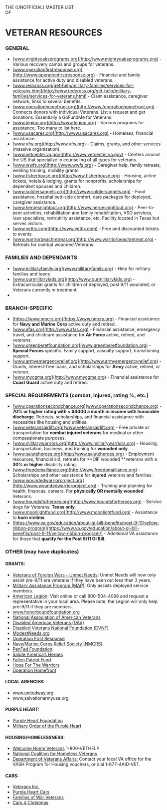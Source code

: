 THE (UNOFFICIAL) MASTER LIST\
OF 
# **VETERAN RESOURCES**


### **GENERAL**



* [www.mightyoaksprograms.org](http://www.mightyoaksprograms.org) - Various recovery camps and groups for veterans.
* [www.operationfirstresponse.org](http://www.operationfirstresponse.org) - Financial and family assistance for active duty and disabled veterans.
* [www.redcross.org/get-help/military-families/services-for-veterans.html](http://www.redcross.org/get-help/military-families/services-for-veterans.html) - Claim assistance, caregiver network, links to several benefits.
* [www.operationhomefront.org](http://www./operationhomefront.org) - Connects donors with individual Veterans. List a request and get donations. Essentially a GoFundMe for Veterans.
* [www.legion.org](http://www.legion.org) - Various programs for assistance. Too many to list here.
* [www.usacares.org](http://www.usacares.org) - Homeless, financial assistance.
* [www.vfw.org](http://www.vfw.org) - Claims, grants, and other services (massive organization).
* [www.vetcenter.va.gov](http://www.vetcenter.va.gov) - Centers around the US that specialize in counseling of all types for veterans.
* [www.wwfs.org](http://www.wwfs.org) - Caregiver help, family retreats, welding training, mobility grants
* [www.fisherhouse.org](http://www.fisherhouse.org) - Housing, airline tickets, hotels & lodging, grants for nonprofits, scholarships for dependent spouses and children.
* [www.soldiersangels.org](http://www.soldiersangels.org) - Food assistance, hospital bed-side comfort, care packages for deployed, caregiver assistance.
* [www.heroesnightout.org](http://www.heroesnightout.org) - Peer-to-peer activities, rehabilitation and family rehabilitation, VSO services, loan specialists, rent/utility assistance, etc. Facility located in Texas but serves visitors.
* [www.vettix.com](http://www.vettix.com) - Free and discounted tickets to events.
* [www.warriorbeachretreat.org](http://www.warriorbeachretreat.org) - Retreats for combat wounded Veterans.


### FAMILIES AND DEPENDANTS



* [www.militaryfamily.org](www.militaryfamily.org) - Help for military families and teens
* [www.ourmilitarykids.org](http://www.ourmilitarykids.org) - Extracurricular grants for children of deployed, post 9/11 wounded, or Veterans currently in treatment.
* 


### **BRANCH-SPECIFIC**



* [https://www.nmcrs.org](https://www.nmcrs.org) - Financial assistance for **Navy and Marine Corp** active duty and retired.
* [www.afas.org](http://www.afas.org) - Financial assistance, emergency travel, and childcare assistance for **Air Force** active, retired, and veterans.
* [www.greenberetfoundation.org](www.greenberetfoundation.org) - **Special Forces** specific. Family support, casualty support, transitioning support.
* [www.armyemergencyrelief.org](http://www.armyemergencyrelief.org) - Grants, interest-free loans, and scholarships for **Army** active, retired, or veteran.
* [www.mycgma.org](http://www.mycgma.org) - Financial assistance for **Coast Guard** active duty and retired.


### **SPECIAL REQUIREMENTS (combat, injured, rating %, etc.)**



* [www.operationsecondchance.org](www.operationsecondchance.org) - **70% or higher rating with &lt; $4000 a month in income with honorable discharge**. Retreats, scholarships, and financial assistance with necessities like housing and utilities.  
* [www.veteransairlift.org](www.veteransairlift.org) - Free private air transportation for **combat injured veterans** for medical or other compassionate purposes.
* [www.militarywarriors.org](http://www.militarywarriors.org) - Housing, transportation, business, and training for **wounded only**.
* [www.saluteheroes.org](http://www.saluteheroes.org) - Employment resources, financial aid, retreats for **OIF wounded **veterans with a **30% or higher** disability rating.
* [www.freedomalliance.org](http://www.freedomalliance.org) - Scholarships and other assistance for **injured** veterans and families. 
* [www.woundedwarriorproject.org](http://www.woundedwarriorproject.org) - Training and planning for health, finances, careers. For **physically OR mentally wounded** Veterans.
* [www.houndsforheroes.org](http://www.houndsforheroes.org) - Service dogs for Veterans. **Texas only**.
* [www.moonlightfund.org](http://www.moonlightfund.org) - Assistance to **burn victims**.
* [https://www.va.gov/education/about-gi-bill-benefits/post-9-11/yellow-ribbon-program](https://www.va.gov/education/about-gi-bill-benefits/post-9-11/yellow-ribbon-program/) - Additional VA assistance for those that **qualify for the Post 9/11 GI Bill**.


### **OTHER (may have duplicates)**


#### **GRANTS:**



* [Veterans of Foreign Wars – Unmet Needs](https://www.vfw.org/assistance/financial-grants): Unmet Needs will now only assist pre-9/11 era veterans if they have been out less than 3 years.
* [Military Assistance Program (MAP)](https://www.vfw.org/community/troop-support): Only assists deployed service members.
* [American Legion](http://www.legion.org/): Visit online or call 800-504-4098 and request a representative in your local area. Please note, the Legion will only help pre-9/11 if they are members.
* www.honorboundfoundation.org
* [National Association of American Veterans](https://www.naavets.org/)
* [Disabled American Veterans (DAV)](https://www.dav.org/)
* [Disabled Veterans National Foundation (DVNF)](https://www.dvnf.org/)
* [ModestNeeds.org](https://www.modestneeds.org/)
* [Operation First Response](https://www.operationfirstresponse.org/)
* [Navy/Marine Corps Relief Society (NMCRS)](https://nmcrs.org/)
* [PenFed Foundation](https://penfedfoundation.org/)
* [Salute America’s Heroes](https://saluteheroes.org/)
* [Fallen Patriot Fund](https://www.fallenpatriotfund.org/)
* [Hope For The Warriors](https://www.hopeforthewarriors.org/)
* [Operation Homefront](https://operationhomefront.org/)


#### **LOCAL AGENCIES:**



* www.unitedway.org
* www,salvationarmyusa.org


#### **PURPLE HEART:**



* [Purple Heart Foundation](https://purpleheartfoundation.org/)
* [Military Order of the Purple Heart](https://www.purpleheart.org/)


#### **HOUSING/HOMELESSNESS:**



* [Welcome Home Veterans](https://www.welcomeveterans.org/vet-programs/resources-for-vets/) 1-800-VETHELP
* [National Coalition for Homeless Veterans](http://www.nchv.org/)
* [Department of Veterans Affairs:](https://www.va.gov/homeless/hud-vash.asp) Contact your local VA office for the VASH Program for Housing vouchers, or dial 1-877-4AID-VET.


#### CARS:



* [Veterans Inc.](https://www.veteransinc.org/)
* [Purple Heart Cars](http://www.purpleheartcars.org/)
* [Families of War Veterans](https://familiesofwarveterans.org/veterans-program/)
* [Cars 4 Christmas](http://www.cars4christmas.org/)
